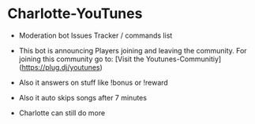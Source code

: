 Charlotte-YouTunes
==================

* Moderation bot Issues Tracker / commands list

* This bot is announcing Players joining and leaving the community. For joining this community go to: [Visit the Youtunes-Communitiy] (https://plug.dj/youtunes)

* Also it answers on stuff like !bonus or !reward

* Also it auto skips songs after 7 minutes

* Charlotte can still do more
